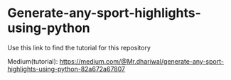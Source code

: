 # Generate-any-sport-highlights-using-python
Use this link to find the tutorial for this repository

Medium(tutorial): https://medium.com/@Mr.dhariwal/generate-any-sport-highlights-using-python-82a672a67807

